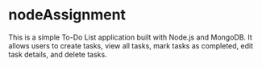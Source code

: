 # nodeAssignment
 This is a simple To-Do List application built with Node.js and MongoDB. It allows users to create tasks, view all tasks, mark tasks as completed, edit task details, and delete tasks.
